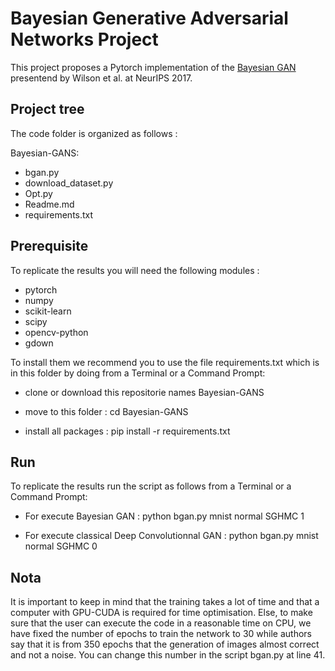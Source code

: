 # Bayesian Generative Adversarial Networks Project

This project proposes a Pytorch implementation of the [Bayesian GAN](https://arxiv.org/abs/1705.09558) presentend by Wilson et al. at NeurIPS 2017.

## Project tree
The code folder is organized as follows :

Bayesian-GANS:
- bgan.py
- download_dataset.py
- Opt.py
- Readme.md
- requirements.txt

## Prerequisite

To replicate the results you will need the following modules :
- pytorch
- numpy
- scikit-learn
- scipy
- opencv-python
- gdown

To install them we recommend you to use the file requirements.txt which is in this folder by doing from a Terminal or a Command Prompt:

- clone or download this repositorie names Bayesian-GANS

- move to this folder : cd Bayesian-GANS

- install all packages : pip install -r requirements.txt

## Run
To replicate the results run the script as follows from a Terminal or a Command Prompt:

- For execute Bayesian GAN : python bgan.py mnist normal SGHMC 1

- For execute classical Deep Convolutionnal GAN : python bgan.py mnist normal SGHMC 0

## Nota

It is important to keep in mind that the training takes a lot of time and that a computer with GPU-CUDA is required for time optimisation. Else, to make sure that the user can execute the code in a reasonable time on CPU, we have fixed the number of epochs to train the network to 30 while authors say that it is from 350 epochs that the generation of images almost correct and not a noise. You can change this number in the script bgan.py at line 41.
